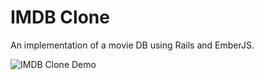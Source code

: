 # IMDB Clone

An implementation of a movie DB using Rails and EmberJS.

![IMDB Clone Demo](images/imdb_clone.gif)
